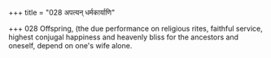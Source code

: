 +++
title = "028 अपत्यन् धर्मकार्याणि"

+++
028	Offspring, (the due performance on religious rites, faithful service, highest conjugal happiness and heavenly bliss for the ancestors and oneself, depend on one's wife alone.